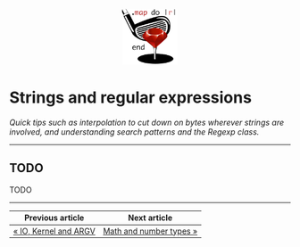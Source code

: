 <p align="center"><img width="100" src="../assets/golf.png"></p>

# Strings and regular expressions

*Quick tips such as interpolation to cut down on bytes wherever strings are involved, and understanding search patterns and the Regexp class.*

------

## TODO

TODO

------

|             Previous article             |               Next article               |
| :--------------------------------------: | :--------------------------------------: |
| [« IO, Kernel and ARGV](../articles/3.md) | [Math and number types »](../articles/5.md) |

